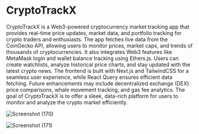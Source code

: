 # CryptoTrackX

CryptoTrackX is a Web3-powered cryptocurrency market tracking app that provides real-time price updates, market data, and portfolio tracking for crypto traders and enthusiasts. The app fetches live data from the CoinGecko API, allowing users to monitor prices, market caps, and trends of thousands of cryptocurrencies. It also integrates Web3 features like MetaMask login and wallet balance tracking using Ethers.js. Users can create watchlists, analyze historical price charts, and stay updated with the latest crypto news. The frontend is built with Next.js and TailwindCSS for a seamless user experience, while React Query ensures efficient data fetching. Future enhancements may include decentralized exchange (DEX) price comparisons, whale movement tracking, and gas fee analytics. The goal of CryptoTrackX is to offer a sleek, data-rich platform for users to monitor and analyze the crypto market efficiently.

![Screenshot (170)](https://github.com/user-attachments/assets/b0436416-1ba3-4d35-b2c0-9343315a5807)


![Screenshot (171)](https://github.com/user-attachments/assets/ab904bcf-f7aa-4349-b924-4a875e5816cc)
